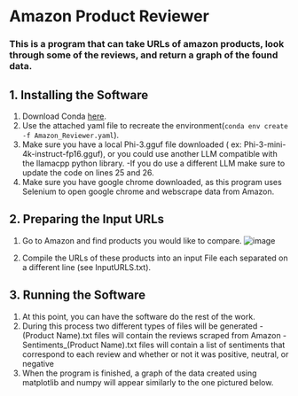# Amazon Product Reviewer
### This is a program that can take URLs of amazon products, look through some of the reviews, and return a graph of the found data.
## 1. Installing the Software
1. Download Conda [here](https://docs.conda.io/projects/conda/en/latest/user-guide/install/index.html).
2. Use the attached yaml file to recreate the environment(`conda env create -f Amazon_Reviewer.yaml`).
3. Make sure you have a local Phi-3.gguf file downloaded ( ex: Phi-3-mini-4k-instruct-fp16.gguf), or you could use another LLM compatible with the llamacpp python library.
   -If you do use a different LLM make sure to update the code on lines 25 and 26.
4. Make sure you have google chrome downloaded, as this program uses Selenium to open google chrome and webscrape data from Amazon.

## 2. Preparing the Input URLs
1. Go to Amazon and find products you would like to compare.
![image](https://github.com/user-attachments/assets/43b98d4b-558f-48c6-8d87-bbae8c0037ae)

3. Compile the URLs of these products into an input File each separated on a different line (see InputURLS.txt).

## 3. Running the Software
1. At this point, you can have the software do the rest of the work.
2. During this process two different types of files will be generated
   -(Product Name).txt files will contain the reviews scraped from Amazon
   -Sentiments_(Product Name).txt files will contain a list of sentiments that correspond to each review and whether or not it was positive, neutral, or negative
3. When the program is finished, a graph of the data created using matplotlib and numpy will appear similarly to the one pictured below.

